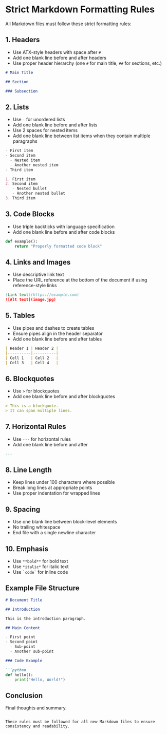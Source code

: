 # Strict Markdown Formatting Rules

All Markdown files must follow these strict formatting rules:

## 1. Headers
- Use ATX-style headers with space after `#`
- Add one blank line before and after headers
- Use proper header hierarchy (one `#` for main title, `##` for sections, etc.)

```markdown
# Main Title

## Section

### Subsection
```

## 2. Lists
- Use `-` for unordered lists
- Add one blank line before and after lists
- Use 2 spaces for nested items
- Add one blank line between list items when they contain multiple paragraphs

```markdown
- First item
- Second item
  - Nested item
  - Another nested item
- Third item

1. First item
2. Second item
   - Nested bullet
   - Another nested bullet
3. Third item
```

## 3. Code Blocks
- Use triple backticks with language specification
- Add one blank line before and after code blocks

```python
def example():
    return "Properly formatted code block"
```

## 4. Links and Images
- Use descriptive link text
- Place the URL reference at the bottom of the document if using reference-style links

```markdown
[Link text](https://example.com)
![Alt text](image.jpg)
```

## 5. Tables
- Use pipes and dashes to create tables
- Ensure pipes align in the header separator
- Add one blank line before and after tables

```markdown
| Header 1 | Header 2 |
|----------|----------|
| Cell 1   | Cell 2   |
| Cell 3   | Cell 4   |
```

## 6. Blockquotes
- Use `>` for blockquotes
- Add one blank line before and after blockquotes

```markdown
> This is a blockquote.
> It can span multiple lines.
```

## 7. Horizontal Rules
- Use `---` for horizontal rules
- Add one blank line before and after

```markdown
---
```

## 8. Line Length
- Keep lines under 100 characters where possible
- Break long lines at appropriate points
- Use proper indentation for wrapped lines

## 9. Spacing
- Use one blank line between block-level elements
- No trailing whitespace
- End file with a single newline character

## 10. Emphasis
- Use `**bold**` for bold text
- Use `*italic*` for italic text
- Use `` `code` `` for inline code

## Example File Structure

```markdown
# Document Title

## Introduction

This is the introduction paragraph.

## Main Content

- First point
- Second point
  - Sub-point
  - Another sub-point

### Code Example

```python
def hello():
    print("Hello, World!")
```

## Conclusion

Final thoughts and summary.
```

These rules must be followed for all new Markdown files to ensure consistency and readability.
